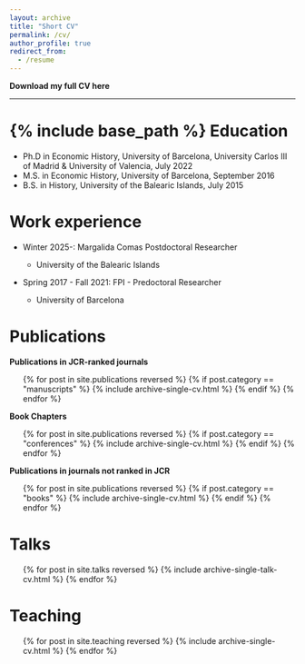 ```yaml
---
layout: archive
title: "Short CV"
permalink: /cv/
author_profile: true
redirect_from:
  - /resume
---
```




<a href="/files/García_Barrero_CV.pdf" download style="text-decoration: none; font-weight: bold;">Download my full CV here</a>

---
{% include base_path %}
Education
======
* Ph.D in Economic History, University of Barcelona, University Carlos III of Madrid & University of Valencia, July 2022
* M.S. in Economic History, University of Barcelona, September 2016
* B.S. in History, University of the Balearic Islands, July 2015

Work experience
======
* Winter 2025-: Margalida Comas Postdoctoral Researcher
  * University of the Balearic Islands

* Spring 2017 - Fall 2021: FPI - Predoctoral Researcher
  * University of Barcelona

Publications
======

<b>Publications in JCR-ranked journals</b>

<ul>
  {% for post in site.publications reversed %}
    {% if post.category == "manuscripts" %}
      {% include archive-single-cv.html %}
    {% endif %}
  {% endfor %}
</ul>

<b>Book Chapters</b>

<ul>
  {% for post in site.publications reversed %}
    {% if post.category == "conferences" %}
      {% include archive-single-cv.html %}
    {% endif %}
  {% endfor %}
</ul>

<b>Publications in journals not ranked in JCR</b>

<ul>
  {% for post in site.publications reversed %}
    {% if post.category == "books" %}
      {% include archive-single-cv.html %}
    {% endif %}
  {% endfor %}
</ul>
  
Talks
======
  <ul>{% for post in site.talks reversed %}
    {% include archive-single-talk-cv.html  %}
  {% endfor %}</ul>
  
Teaching
======
  <ul>{% for post in site.teaching reversed %}
    {% include archive-single-cv.html %}
  {% endfor %}</ul>
